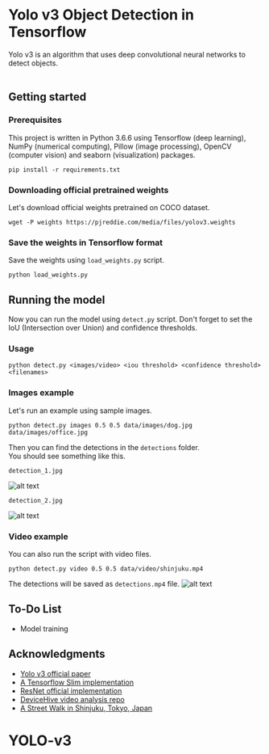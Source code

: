 # Yolo v3 Object Detection in Tensorflow
Yolo v3 is an algorithm that uses deep convolutional neural networks to detect objects. <br> <br>
## Getting started

### Prerequisites
This project is written in Python 3.6.6 using Tensorflow (deep learning), NumPy (numerical computing), Pillow (image processing), OpenCV (computer vision) and seaborn (visualization) packages.

```
pip install -r requirements.txt
```

### Downloading official pretrained weights
Let's download official weights pretrained on COCO dataset. 

```
wget -P weights https://pjreddie.com/media/files/yolov3.weights
```

### Save the weights in Tensorflow format
Save the weights using `load_weights.py` script.

```
python load_weights.py
```

## Running the model
Now you can run the model using `detect.py` script. Don't forget to set the IoU (Intersection over Union) and confidence thresholds.
### Usage
```
python detect.py <images/video> <iou threshold> <confidence threshold> <filenames>
```
### Images example
Let's run an example using sample images.
```
python detect.py images 0.5 0.5 data/images/dog.jpg data/images/office.jpg
```
Then you can find the detections in the `detections` folder.
<br>
You should see something like this.
```
detection_1.jpg
```
![alt text](https://github.com/heartkilla/yolo-v3/blob/master/data/detection_examples/detection_1.jpg)
```
detection_2.jpg
```
![alt text](https://github.com/heartkilla/yolo-v3/blob/master/data/detection_examples/detection_2.jpg)
### Video example
You can also run the script with video files.
```
python detect.py video 0.5 0.5 data/video/shinjuku.mp4
```
The detections will be saved as `detections.mp4` file.
![alt text](https://github.com/heartkilla/yolo-v3/blob/master/data/detection_examples/detections.gif)

## To-Do List
* Model training

## Acknowledgments
* [Yolo v3 official paper](https://arxiv.org/abs/1804.02767)
* [A Tensorflow Slim implementation](https://github.com/mystic123/tensorflow-yolo-v3)
* [ResNet official implementation](https://github.com/tensorflow/models/tree/master/official/resnet)
* [DeviceHive video analysis repo](https://github.com/devicehive/devicehive-video-analysis)
* [A Street Walk in Shinjuku, Tokyo, Japan](https://www.youtube.com/watch?v=kZ7caIK4RXI)
# YOLO-v3

